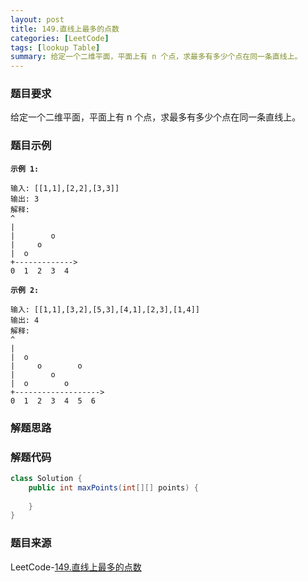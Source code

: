 ```yaml
---
layout: post
title: 149.直线上最多的点数
categories: [LeetCode]
tags: [lookup Table]
summary: 给定一个二维平面，平面上有 n 个点，求最多有多少个点在同一条直线上。
---
```


### 题目要求
给定一个二维平面，平面上有 n 个点，求最多有多少个点在同一条直线上。

### 题目示例
**`示例 1:`**
```
输入: [[1,1],[2,2],[3,3]]
输出: 3
解释:
^
|
|        o
|     o
|  o  
+------------->
0  1  2  3  4

```

**`示例 2:`**
```
输入: [[1,1],[3,2],[5,3],[4,1],[2,3],[1,4]]
输出: 4
解释:
^
|
|  o
|     o        o
|        o
|  o        o
+------------------->
0  1  2  3  4  5  6

```


### 解题思路



### 解题代码
```java
class Solution {
    public int maxPoints(int[][] points) {
        
    }
}
```

### 题目来源
LeetCode-[149.直线上最多的点数](https://leetcode-cn.com/problems/max-points-on-a-line/)
